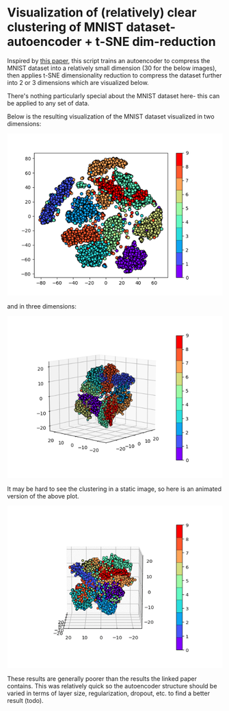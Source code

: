 # Visualization of (relatively) clear clustering of MNIST dataset- autoencoder + t-SNE dim-reduction

Inspired by [this paper](https://arxiv.org/pdf/1802.00187.pdf), this script trains an autoencoder to compress the MNIST dataset into a relatively small dimension (30 for the below images), then applies t-SNE dimensionality reduction to compress the dataset further into 2 or 3 dimensions which are visualized below.

There's nothing particularly special about the MNIST dataset here- this can be applied to any set of data.

Below is the resulting visualization of the MNIST dataset visualized in two dimensions:

![2-dim](imgs/mnist2.png)

and in three dimensions:

![3-dim](imgs/mnist3.png)

It may be hard to see the clustering in a static image, so here is an animated version of the above plot.

![3-dim](imgs/mnist3.gif)

These results are generally poorer than the results the linked paper contains. This was relatively quick so the autoencoder structure should be varied in terms of layer size, regularization, dropout, etc. to find a better result (todo).

